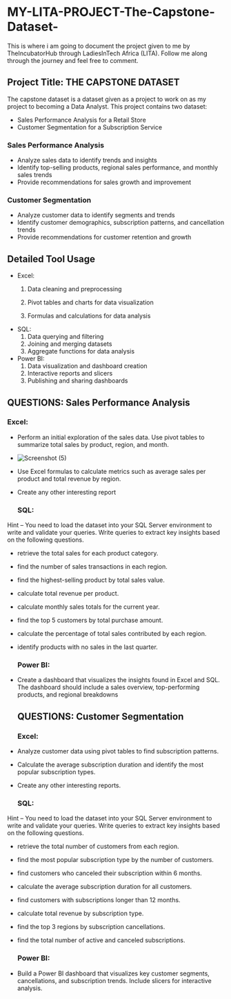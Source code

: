 # MY-LITA-PROJECT-The-Capstone-Dataset-
This is where i am going to document the project given to me by TheIncubatorHub through LadiesInTech Africa (LITA). Follow me along through the journey and feel free to comment.
## Project Title: THE CAPSTONE DATASET
The capstone dataset is a dataset given as a project to work on as my project to becoming a Data Analyst. This project contains two dataset:
- Sales Performance Analysis for a Retail Store
- Customer Segmentation for a Subscription Service
  
### Sales Performance Analysis

- Analyze sales data to identify trends and insights
- Identify top-selling products, regional sales performance, and monthly sales trends
- Provide recommendations for sales growth and improvement

### Customer Segmentation

- Analyze customer data to identify segments and trends
- Identify customer demographics, subscription patterns, and cancellation trends
- Provide recommendations for customer retention and growth

## Detailed Tool Usage

-	Excel:
    1. Data cleaning and preprocessing
       
    3. Pivot tables and charts for data visualization
    4. Formulas and calculations for data analysis
-	SQL:
    1. Data querying and filtering
    2. Joining and merging datasets
    3. Aggregate functions for data analysis
-	Power BI:
    1. Data visualization and dashboard creation
    2. Interactive reports and slicers
    3. Publishing and sharing dashboards

## QUESTIONS: Sales Performance Analysis
 ### Excel:
- Perform an initial exploration of the sales data. Use pivot tables to summarize total sales by product, region, and month.
- ![Screenshot (5)](https://github.com/user-attachments/assets/85501829-ae36-45c4-8da4-0302dc7fa3b3)

- Use Excel formulas to calculate metrics such as average sales per product and total revenue by region.
- Create any other interesting report

  ### SQL:
Hint – You need to load the dataset into your SQL Server environment to write and validate your queries.
Write queries to extract key insights based on the following questions. 
- retrieve the total sales for each product category.
- find the number of sales transactions in each region.
- find the highest-selling product by total sales value.
- calculate total revenue per product.
- calculate monthly sales totals for the current year.
- find the top 5 customers by total purchase amount.
- calculate the percentage of total sales contributed by each region.
- identify products with no sales in the last quarter.

  ### Power BI:
- Create a dashboard that visualizes the insights found in Excel and SQL. The dashboard should include a sales overview, top-performing products, and regional breakdowns

  ## QUESTIONS: Customer Segmentation

  ### Excel:
- Analyze customer data using pivot tables to find subscription patterns.
- Calculate the average subscription duration and identify the most popular subscription types.
- Create any other interesting reports.

  ### SQL:
Hint – You need to load the dataset into your SQL Server environment to write and validate your queries. Write queries to extract key insights based on the following questions. 
- retrieve the total number of customers from each region.
- find the most popular subscription type by the number of customers.
- find customers who canceled their subscription within 6 months.
- calculate the average subscription duration for all customers.
- find customers with subscriptions longer than 12 months.
- calculate total revenue by subscription type.
- find the top 3 regions by subscription cancellations.
- find the total number of active and canceled subscriptions.

  ### Power BI:
- Build a Power BI dashboard that visualizes key customer segments, cancellations, and subscription trends. Include slicers for interactive analysis.
